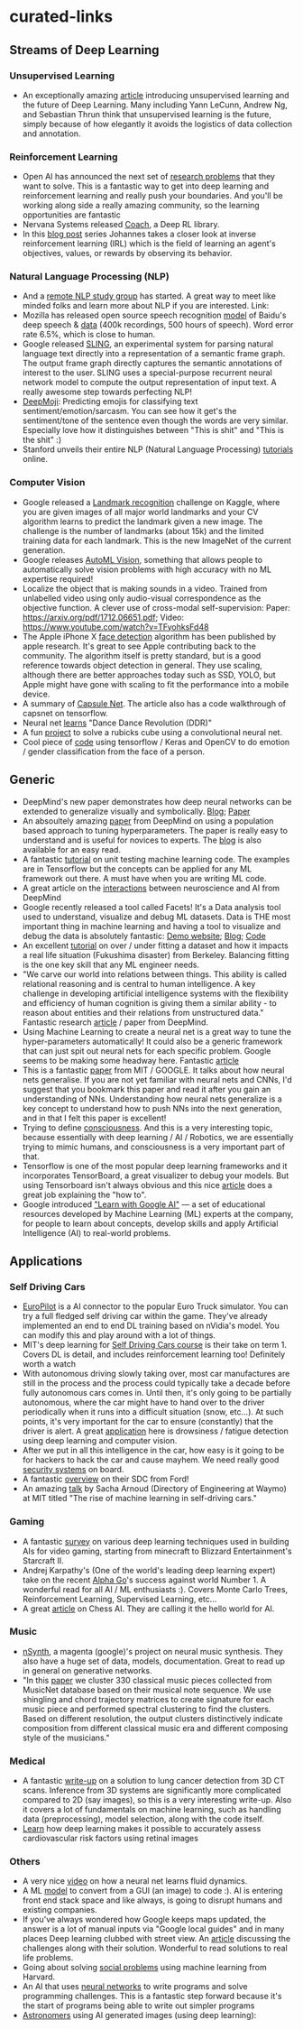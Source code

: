 # curated-links

## Streams of Deep Learning
### Unsupervised Learning
* An exceptionally amazing [article](https://medium.com/intuitionmachine/navigating-the-unsupervised-learning-landscape-951bd5842df9) introducing unsupervised learning and the future of Deep Learning. Many including Yann LeCunn, Andrew Ng, and Sebastian Thrun think that unsupervised learning is the future, simply because of how elegantly it avoids the logistics of data collection and annotation.

### Reinforcement Learning
* Open AI has announced the next set of [research problems](https://blog.openai.com/requests-for-research-2/) that they want to solve. This is a fantastic way to get into deep learning and reinforcement learning and really push your boundaries. And you'll be working along side a really amazing community, so the learning opportunities are fantastic
* Nervana Systems released [Coach](http://coach.nervanasys.com/), a Deep RL library.
* In this [blog post](https://thinkingwires.com/posts/2018-02-13-irl-tutorial-1.html) series Johannes takes a closer look at inverse reinforcement learning (IRL) which is the field of learning an agent's objectives, values, or rewards by observing its behavior.

### Natural Language Processing (NLP)
* And a [remote NLP study group](http://forums.fast.ai/t/remote-nlp-focused-study-group/10768) has started. A great way to meet like minded folks and learn more about NLP if you are interested. Link: 
* Mozilla has released open source speech recognition [model](https://github.com/mozilla/DeepSpeech) of Baidu's deep speech & [data](https://voice.mozilla.org/data) (400k recordings, 500 hours of speech). Word error rate 6.5%, which is close to human.
* Google released [SLING](https://research.googleblog.com/2017/11/sling-natural-language-frame-semantic.html), an experimental system for parsing natural language text directly into a representation of a semantic frame graph. The output frame graph directly captures the semantic annotations of interest to the user. SLING uses a special-purpose recurrent neural network model to compute the output representation of input text. A really awesome step towards perfecting NLP!
* [DeepMoji](https://arxiv.org/abs/1708.00524): Predicting emojis for classifying text sentiment/emotion/sarcasm. You can see how it get's the sentiment/tone of the sentence even though the words are very similar. Especially love how it distinguishes between "This is shit" and "This is the shit" :)
* Stanford unveils their entire NLP (Natural Language Processing) [tutorials](https://www.youtube.com/playlist?list=PL3FW7Lu3i5Jsnh1rnUwq_TcylNr7EkRe6) online.

### Computer Vision
* Google released a [Landmark recognition](https://www.kaggle.com/c/landmark-recognition-challenge) challenge on Kaggle, where you are given images of all major world landmarks and your CV algorithm learns to predict the landmark given a new image. The challenge is the number of landmarks (about 15k) and the limited training data for each landmark. This is the new ImageNet of the current generation.
* Google releases [AutoML Vision](https://www.blog.google/topics/google-cloud/cloud-automl-making-ai-accessible-every-business/), something that allows people to automatically solve vision problems with high accuracy with no ML expertise required!
* Localize the object that is making sounds in a video. Trained from unlabelled video using only audio-visual correspondence as the objective function. A clever use of cross-modal self-supervision: Paper: https://arxiv.org/pdf/1712.06651.pdf; Video: https://www.youtube.com/watch?v=TFyohksFd48
* The Apple iPhone X [face detection](https://machinelearning.apple.com/2017/11/16/face-detection.html) algorithm has been published by apple research. It's great to see Apple contributing back to the community. The algorithm itself is pretty standard, but is a good reference towards object detection in general. They use scaling, although there are better approaches today such as SSD, YOLO, but Apple might have gone with scaling to fit the performance into a mobile device.
* A summary of [Capsule Net](https://hackernoon.com/what-is-a-capsnet-or-capsule-network-2bfbe48769cc). The article also has a code walkthrough of capsnet on tensorflow.
* Neural net [learns](https://arxiv.org/abs/1703.06891) "Dance Dance Revolution (DDR)"
* A fun [project](https://github.com/jerpint/rubiks_cube_convnet) to solve a rubicks cube using a convolutional neural net.
* Cool piece of [code](https://github.com/oarriaga/face_classification) using tensorflow / Keras and OpenCV to do emotion / gender classification from the face of a person.

## Generic
* DeepMind's new paper demonstrates how deep neural networks can be extended to generalize visually and symbolically. [Blog](https://deepmind.com/blog/learning-explanatory-rules-noisy-data/); [Paper](http://www.jair.org/media/5714/live-5714-10391-jair.pdf)
* An absoultely amazing [paper](https://arxiv.org/abs/1711.09846) from DeepMind on using a population based approach to tuning hyperparameters. The paper is really easy to understand and is useful for novices to experts. The [blog](https://deepmind.com/blog/population-based-training-neural-networks/) is also available for an easy read.
* A fantastic [tutorial](https://medium.com/@keeper6928/how-to-unit-test-machine-learning-code-57cf6fd81765) on unit testing machine learning code. The examples are in Tensorflow but the concepts can be applied for any ML framework out there. A must have when you are writing ML code.
* A great article on the [interactions](https://deepmind.com/blog/ai-and-neuroscience-virtuous-circle/) between neuroscience and AI from DeepMind
* Google recently released a tool called Facets! It's a Data analysis tool used to understand, visualize and debug ML datasets. Data is THE most important thing in machine learning and having a tool to visualize and debug the data is absolutely fantastic: 
[Demo website](https://pair-code.github.io/facets/); [Blog](https://research.googleblog.com/2017/07/facets-open-source-visualization-tool.html); [Code](https://github.com/pair-code/facets)
* An excellent [tutorial](https://ml.berkeley.edu/blog/2017/07/13/tutorial-4/) on over / under fitting a dataset and how it impacts a real life situation (Fukushima disaster) from Berkeley. Balancing fitting is the one key skill that any ML engineer needs.
* "We carve our world into relations between things. This ability is called relational reasoning and is central to human intelligence. A key challenge in developing artificial intelligence systems with the flexibility and efficiency of human cognition is giving them a similar ability - to reason about entities and their relations from unstructured data." Fantastic research [article](https://deepmind.com/blog/neural-approach-relational-reasoning/) / paper from DeepMind.
* Using Machine Learning to create a neural net is a great way to tune the hyper-parameters automatically! It could also be a generic framework that can just spit out neural nets for each specific problem. Google seems to be making some headway here. Fantastic [article](https://research.googleblog.com/2017/05/using-machine-learning-to-explore.html)
* This is a fantastic [paper](https://openreview.net/pdf?id=Sy8gdB9xx) from MIT / GOOGLE. It talks about how neural nets generalise. If you are not yet familiar with neural nets and CNNs, I'd suggest that you bookmark this paper and read it after you gain an understanding of NNs. Understanding how neural nets generalize is a key concept to understand how to push NNs into the next generation, and in that I felt this paper is excellent! 
* Trying to define [consciousness](http://www.bbc.com/news/science-environment-39482345). And this is a very interesting topic, because essentially with deep learning / AI / Robotics, we are essentially trying to mimic humans, and consciousness is a very important part of that.
* Tensorflow is one of the most popular deep learning frameworks and it incorporates TensorBoard, a great visualizer to debug your models. But using Tensorboard isn't always obvious and this nice [article](https://medium.com/towards-data-science/visualizing-your-model-using-tensorboard-796ebb73e98d) does a great job explaining the "how to".
* Google introduced ["Learn with Google AI"](https://ai.google/education#?modal_active=none) — a set of educational resources developed by Machine Learning (ML) experts at the company, for people to learn about concepts, develop skills and apply Artificial Intelligence (AI) to real-world problems.

## Applications
### Self Driving Cars
* [EuroPilot](https://github.com/marshq/europilot) is a AI connector to the popular Euro Truck simulator. You can try a full fledged self driving car within the game. They've already implemented an end to end DL training based on nVidia's model. You can modify this and play around with a lot of things.
* MIT's deep learning for [Self Driving Cars course](https://www.youtube.com/playlist?list=PLrAXtmErZgOeiKm4sgNOknGvNjby9efdf) is their take on term 1. Covers DL is detail, and includes reinforcement learning too! Definitely worth a watch
* With autonomous driving slowly taking over, most car manufactures are still in the process and the process could typically take a decade before fully autonomous cars comes in. Until then, it's only going to be partially autonomous, where the car might have to hand over to the driver periodically when it runs into a difficult situation (snow, etc...). At such points, it's very important for the car to ensure (constantly) that the driver is alert. A great [application](https://www.youtube.com/watch?v=uGvvCgqYmpY) here is drowsiness / fatigue detection using deep learning and computer vision.
* After we put in all this intelligence in the car, how easy is it going to be for hackers to hack the car and cause mayhem. We need really good [security systems](https://www.wired.com/2017/04/ubers-former-top-hacker-securing-autonomous-cars-really-hard-problem/) on board.
* A fantastic [overview](https://medium.com/@ford/what-it-takes-to-be-a-self-driving-leader-71928b94870e) on their SDC from Ford!
* An amazing [talk](https://www.youtube.com/watch?v=LSX3qdy0dFg) by Sacha Arnoud (Directory of Engineering at Waymo) at MIT titled "The rise of machine learning in self-driving cars."

### Gaming
* A fantastic [survey](https://arxiv.org/pdf/1708.07902.pdf) on various deep learning techniques used in building AIs for video gaming, starting from minecraft to Blizzard Entertainment's Starcraft II.
* Andrej Karpathy's (One of the world's leading deep learning expert) take on the recent [Alpha Go](https://medium.com/@karpathy/alphago-in-context-c47718cb95a5)'s success against world Number 1. A wonderful read for all AI / ML enthusiasts :). Covers Monte Carlo Trees, Reinforcement Learning, Supervised Learning, etc...
* A great [article](https://medium.freecodecamp.com/simple-chess-ai-step-by-step-1d55a9266977) on Chess AI. They are calling it the hello world for AI.

### Music
* [nSynth](https://magenta.tensorflow.org/nsynth), a magenta (google)'s project on neural music synthesis. They also have a huge set of data, models, documentation. Great to read up in general on generative networks.
* "In this [paper](https://arxiv.org/abs/1706.08928) we cluster 330 classical music pieces collected from MusicNet database based on their musical note sequence. We use shingling and chord trajectory matrices to create signature for each music piece and performed spectral clustering to find the clusters. Based on different resolution, the output clusters distinctively indicate composition from different classical music era and different composing style of the musicians." 

### Medical
* A fantastic [write-up](http://juliandewit.github.io/kaggle-ndsb2017/) on a solution to lung cancer detection from 3D CT scans. Inference from 3D systems are significantly more complicated compared to 2D (say images), so this is a very interesting write-up. Also it covers a lot of fundamentals on machine learning, such as handling data (preprocessing), model selection, along with the code itself.
* [Learn](https://research.googleblog.com/2018/02/assessing-cardiovascular-risk-factors.html) how deep learning makes it possible to accurately assess cardiovascular risk factors using retinal images

### Others
* A very nice [video](https://www.youtube.com/watch?v=iOWamCtnwTc&app=desktop) on how a neural net learns fluid dynamics.
* A ML [model](https://arxiv.org/abs/1705.07962) to convert from a GUI (an image) to code :). AI is entering front end stack space and like always, is going to disrupt humans and existing companies.
* If you've always wondered how Google keeps maps updated, the answer is a lot of manual inputs via "Google local guides" and in many places Deep learning clubbed with street view. An [article](https://research.googleblog.com/2017/05/updating-google-maps-with-deep-learning.html) discussing the challenges along with their solution. Wonderful to read solutions to real life problems.
* Going about solving [social problems](https://hbr.org/2016/12/a-guide-to-solving-social-problems-with-machine-learning
) using machine learning from Harvard.
* An AI that uses [neural networks](https://blog.acolyer.org/2017/03/29/deepcoder-learning-to-write-programs/) to write programs and solve programming challenges. This is a fantastic step forward because it's the start of programs being able to write out simpler programs
* [Astronomers](http://www.nature.com/news/astronomers-explore-uses-for-ai-generated-images-1.21398) using AI generated images (using deep learning):
